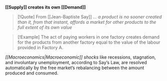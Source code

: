 **[[Supply]] creates its own [[Demand]]**

> [!Quote] From [[Jean-Baptiste Say]]
 *... a product is no sooner created than it, from that instant, affords a market for other products to the full extent of its own value*

>[!Example] 
>The act of paying workers in one factory creates demand for the products from another factory equal to the value of the labour provided in Factory A.

*[[Macroeconomics|Macroeconomic]] shocks* like recessions, stagnation, and involuntary unemployment, according to Say’s Law, are resolved automatically by the free market’s rebalancing
between the amount produced and consumed.